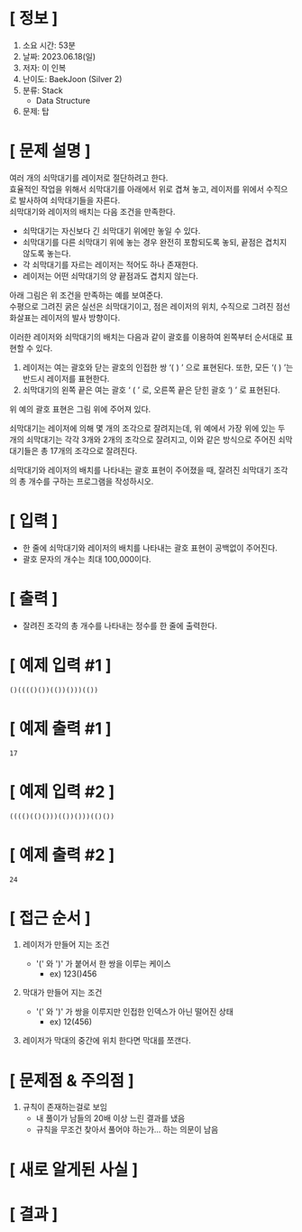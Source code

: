 # **[ 정보 ]**
1. 소요 시간: 53분
2. 날짜: 2023.06.18(일)
3. 저자: 이 인복
4. 난이도: BaekJoon (Silver 2)
5. 분류: Stack
    - Data Structure
6. 문제: 탑

# **[ 문제 설명 ]**
여러 개의 쇠막대기를 레이저로 절단하려고 한다.   
효율적인 작업을 위해서 쇠막대기를 아래에서 위로 겹쳐 놓고, 레이저를 위에서 수직으로 발사하여 쇠막대기들을 자른다.   
쇠막대기와 레이저의 배치는 다음 조건을 만족한다.

- 쇠막대기는 자신보다 긴 쇠막대기 위에만 놓일 수 있다. 
- 쇠막대기를 다른 쇠막대기 위에 놓는 경우 완전히 포함되도록 놓되, 끝점은 겹치지 않도록 놓는다.
- 각 쇠막대기를 자르는 레이저는 적어도 하나 존재한다.
- 레이저는 어떤 쇠막대기의 양 끝점과도 겹치지 않는다.

아래 그림은 위 조건을 만족하는 예를 보여준다.   
수평으로 그려진 굵은 실선은 쇠막대기이고, 점은 레이저의 위치, 수직으로 그려진 점선 화살표는 레이저의 발사 방향이다.

이러한 레이저와 쇠막대기의 배치는 다음과 같이 괄호를 이용하여 왼쪽부터 순서대로 표현할 수 있다.

1. 레이저는 여는 괄호와 닫는 괄호의 인접한 쌍 ‘( ) ’ 으로 표현된다. 또한, 모든 ‘( ) ’는 반드시 레이저를 표현한다.
2. 쇠막대기의 왼쪽 끝은 여는 괄호 ‘ ( ’ 로, 오른쪽 끝은 닫힌 괄호 ‘) ’ 로 표현된다.

위 예의 괄호 표현은 그림 위에 주어져 있다.

쇠막대기는 레이저에 의해 몇 개의 조각으로 잘려지는데, 위 예에서 가장 위에 있는 두 개의 쇠막대기는 각각 3개와 2개의 조각으로 잘려지고, 이와 같은 방식으로 주어진 쇠막대기들은 총 17개의 조각으로 잘려진다.

쇠막대기와 레이저의 배치를 나타내는 괄호 표현이 주어졌을 때, 잘려진 쇠막대기 조각의 총 개수를 구하는 프로그램을 작성하시오.

# **[ 입력 ]**
- 한 줄에 쇠막대기와 레이저의 배치를 나타내는 괄호 표현이 공백없이 주어진다. 
- 괄호 문자의 개수는 최대 100,000이다.

# **[ 출력 ]**
- 잘려진 조각의 총 개수를 나타내는 정수를 한 줄에 출력한다. 

# **[ 예제 입력 #1 ]**
    ()(((()())(())()))(())

# **[ 예제 출력 #1 ]**
    17

# **[ 예제 입력 #2 ]**
    (((()(()()))(())()))(()())

# **[ 예제 출력 #2 ]**
    24

# **[ 접근 순서 ]**
1. 레이저가 만들어 지는 조건
   - '(' 와 ')' 가 붙어서 한 쌍을 이루는 케이스
      - ex) 123()456


2. 막대가 만들어 지는 조건
   - '(' 와 ')' 가 쌍을 이루지만 인접한 인덱스가 아닌 떨어진 상태
      - ex) 12(456)

   
3. 레이저가 막대의 중간에 위치 한다면 막대를 쪼갠다.

# **[ 문제점 & 주의점 ]**
1. 규칙이 존재하는걸로 보임 
   - 내 풀이가 남들의 20배 이상 느린 결과를 냈음
   - 규칙을 무조건 찾아서 풀어야 하는가... 하는 의문이 남음

# **[ 새로 알게된 사실 ]**

# **[ 결과 ]**